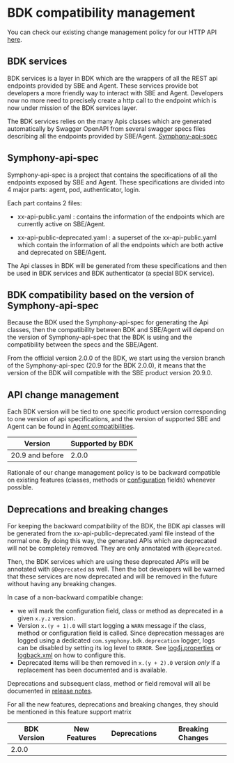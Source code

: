 # BDK compatibility management

You can check our existing change management policy for our HTTP API [here](https://developers.symphony.com/restapi/docs/api-change-management).

## BDK services

BDK services is a layer in BDK which are the wrappers of all the REST api endpoints provided by SBE and Agent. 
These services provide bot developers a more friendly way to interact with SBE and Agent. 
Developers now no more need to precisely create a http call to the endpoint which is now under 
mission of the BDK services layer.

The BDK services relies on the many Apis classes which are generated automatically by Swagger 
OpenAPI from several swagger specs files describing all the endpoints provided by SBE/Agent. 
[Symphony-api-spec](https://github.com/symphonyoss/symphony-api-spec)

## Symphony-api-spec

Symphony-api-spec is a project that contains the specifications of all the endpoints exposed 
by SBE and Agent. 
These specifications are divided into 4 major parts: agent, pod, authenticator, login.

Each part contains 2 files: 

* xx-api-public.yaml : contains the information of the endpoints which are currently active on SBE/Agent.

* xx-api-public-deprecated.yaml : a superset of the xx-api-public.yaml which contain the information of all the endpoints which are both active and deprecated on SBE/Agent.

The Api classes in BDK will be generated from these specifications and then be used in BDK services and 
BDK authenticator (a special BDK service).

## BDK compatibility based on the version of Symphony-api-spec
Because the BDK used the Symphony-api-spec for generating the Api classes, then the compatibility between 
BDK and SBE/Agent will depend on the version of Symphony-api-spec that the BDK is using and the compatibility between 
the specs and the SBE/Agent.

From the official version 2.0.0 of the BDK, we start using the version branch of the Symphony-api-spec 
(20.9 for the BDK 2.0.0), it means that the version of the BDK will compatible with the SBE product version 20.9.0.

## API change management

Each BDK version will be tied to one specific product version corresponding to one version of api specifications, 
and the version of supported SBE and Agent can be found in [Agent compatibilities](https://developers.symphony.com/restapi/docs/agent-compatibilities).

| Version         | Supported by BDK |
|-----------------|------------------|
| 20.9 and before | 2.0.0            |

Rationale of our change management policy is to be backward compatible on existing features
(classes, methods or [configuration](../configuration.md) fields) whenever possible.

## Deprecations and breaking changes

For keeping the backward compatibility of the BDK, the BDK api classes will be generated from the xx-api-public-deprecated.yaml 
file instead of the normal one. By doing this way, the generated APIs which are deprecated will not be completely removed.
They are only annotated with `@Deprecated`. 

Then, the BDK services which are using these deprecated APIs will be annotated with `@Deprecated` as well.
Then the bot developers will be warned that these services are now deprecated and will be removed in the future without having any breaking changes.

In case of a non-backward compatible change:
* we will mark the configuration field,
class or method as deprecated in a given `x.y.z` version.
* Version `x.(y + 1).0` will start logging a `WARN` message if the class, method or configuration field is called.
  Since deprecation messages are logged using a dedicated `com.symphony.bdk.deprecation` logger, logs can be disabled
  by setting its log level to `ERROR`. See [log4j.properties](../../symphony-bdk-examples/bdk-core-examples/src/main/resources/log4j.properties)
  or [logback.xml](../../symphony-bdk-examples/bdk-core-examples/src/main/resources/logback.xml) on how to configure this.
* Deprecated items will be then removed in `x.(y + 2).0` version *only* if a replacement has been
documented and is available.

Deprecations and subsequent class, method or field removal will all be documented in
[release notes](https://github.com/SymphonyPlatformSolutions/symphony-api-client-java/releases).

For all the new features, deprecations and breaking changes, they should be mentioned in this feature support matrix

| BDK Version     | New Features     | Deprecations   | Breaking Changes    |
|-----------------|------------------|----------------|---------------------|
| 2.0.0           |                  |                |                     |
